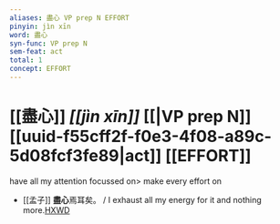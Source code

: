 ```yaml
---
aliases: 盡心 VP prep N EFFORT
pinyin: jìn xīn
word: 盡心
syn-func: VP prep N
sem-feat: act
total: 1
concept: EFFORT 
---
```

# [[盡心]] *[[jìn xīn]]*  [[|VP prep N]] [[uuid-f55cff2f-f0e3-4f08-a89c-5d08fcf3fe89|act]] [[EFFORT]]
have all my attention focussed on> make every effort on
 - [[孟子]] **盡心**焉耳矣。 / I exhaust all my energy for it and nothing more.[HXWD](https://hxwd.org/textview.html?location=KR1h0001_tls_001-5a.4)